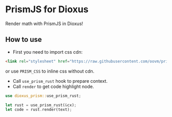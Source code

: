 PrismJS for Dioxus
==================

Render math with PrismJS in Dioxus!

## How to use

- First you need to import css cdn:

```html
<link rel="stylesheet" href="https://raw.githubusercontent.com/oovm/prism-wasm/dev/projects/prism-wasm/src/prism.min.css">
```

or use `PRISM_CSS` to inline css without cdn.

- Call `use_prism_rust` hook to prepare context.
- Call `render` to get code highlight node.

```rust
use dioxus_prism::use_prism_rust;

let rust = use_prism_rust(&cx);
let code = rust.render(text);
```
